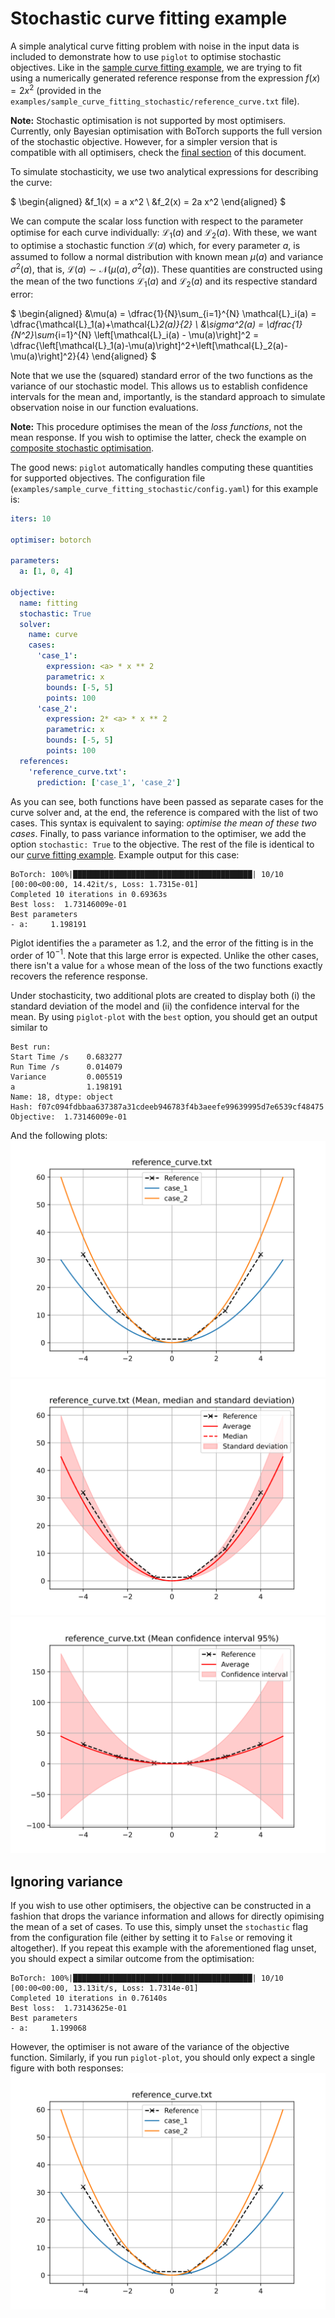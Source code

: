 # Stochastic curve fitting example

A simple analytical curve fitting problem with noise in the input data is included to demonstrate how to use `piglot` to optimise stochastic objectives.
Like in the [sample curve fitting example](../sample_curve_fitting/description.md), we are trying to fit using a numerically generated reference response from the expression $f(x) = 2 x^2$ (provided in the `examples/sample_curve_fitting_stochastic/reference_curve.txt` file).

**Note:** Stochastic optimisation is not supported by most optimisers.
Currently, only Bayesian optimisation with BoTorch supports the full version of the stochastic objective.
However, for a simpler version that is compatible with all optimisers, check the [final section](#ignoring-variance) of this document.

To simulate stochasticity, we use two analytical expressions for describing the curve:

$
\begin{aligned}
&f_1(x) = a x^2 \\
&f_2(x) = 2a x^2
\end{aligned}
$

We can compute the scalar loss function with respect to the parameter optimise for each curve individually: $\mathcal{L}_1(a)$ and $\mathcal{L}_2(a)$.
With these, we want to optimise a stochastic function $\mathcal{L}(a)$ which, for every parameter $a$, is assumed to follow a normal distribution with known mean $\mu(a)$ and variance $\sigma^2(a)$, that is, $\mathcal{L}(a) \sim \mathcal{N}\left(\mu(a), \sigma^2(a)\right)$.
These quantities are constructed using the mean of the two functions $\mathcal{L}_1(a)$ and $\mathcal{L}_2(a)$ and its respective standard error:

$
\begin{aligned}
&\mu(a) = \dfrac{1}{N}\sum_{i=1}^{N} \mathcal{L}_i(a) = \dfrac{\mathcal{L}_1(a)+\mathcal{L}_2(a)}{2} \\
&\sigma^2(a) = \dfrac{1}{N^2}\sum_{i=1}^{N} \left[\mathcal{L}_i(a) - \mu(a)\right]^2 = \dfrac{\left[\mathcal{L}_1(a)-\mu(a)\right]^2+\left[\mathcal{L}_2(a)-\mu(a)\right]^2}{4}
\end{aligned}
$

Note that we use the (squared) standard error of the two functions as the variance of our stochastic model.
This allows us to establish confidence intervals for the mean and, importantly, is the standard approach to simulate observation noise in our function evaluations.

**Note:** This procedure optimises the mean of the *loss functions*, not the mean response. If you wish to optimise the latter, check the example on [composite stochastic optimisation](../sample_curve_fitting_stochastic_composite/description.md).

The good news: `piglot` automatically handles computing these quantities for supported objectives.
The configuration file (`examples/sample_curve_fitting_stochastic/config.yaml`) for this example is:
```yaml
iters: 10

optimiser: botorch

parameters:
  a: [1, 0, 4]

objective:
  name: fitting
  stochastic: True
  solver:
    name: curve
    cases:
      'case_1':
        expression: <a> * x ** 2
        parametric: x
        bounds: [-5, 5]
        points: 100
      'case_2':
        expression: 2* <a> * x ** 2
        parametric: x
        bounds: [-5, 5]
        points: 100
  references:
    'reference_curve.txt':
      prediction: ['case_1', 'case_2']
```
As you can see, both functions have been passed as separate cases for the curve solver and, at the end, the reference is compared with the list of two cases.
This syntax is equivalent to saying: *optimise the mean of these two cases*.
Finally, to pass variance information to the optimiser, we add the option `stochastic: True` to the objective.
The rest of the file is identical to our [curve fitting example](examples/sample_curve_fitting/description.md).
Example output for this case:
```
BoTorch: 100%|████████████████████████████████████████| 10/10 [00:00<00:00, 14.42it/s, Loss: 1.7315e-01]
Completed 10 iterations in 0.69363s
Best loss:  1.73146009e-01
Best parameters
- a:     1.198191
```
Piglot identifies the `a` parameter as 1.2, and the error of the fitting is in the order of $10^{-1}$.
Note that this large error is expected.
Unlike the other cases, there isn't a value for `a` whose mean of the loss of the two functions exactly recovers the reference response.

Under stochasticity, two additional plots are created to display both (i) the standard deviation of the model and (ii) the confidence interval for the mean.
By using `piglot-plot` with the `best` option, you should get an output similar to
```
Best run:
Start Time /s    0.683277
Run Time /s      0.014079
Variance         0.005519
a                1.198191
Name: 18, dtype: object
Hash: f07c094fdbbaa637387a31cdeeb946783f4b3aeefe99639995d7e6539cf48475
Objective:  1.73146009e-01
```
And the following plots:
![Best case plot, with the individual responses](best_0.svg)
![Best case plot, with mean, median and standard deviation](best_1.svg)
![Best case plot, with the confidence interval for the mean](best_2.svg)


## Ignoring variance

If you wish to use other optimisers, the objective can be constructed in a fashion that drops the variance information and allows for directly opimising the mean of a set of cases.
To use this, simply unset the `stochastic` flag from the configuration file (either by setting it to `False` or removing it altogether).
If you repeat this example with the aforementioned flag unset, you should expect a similar outcome from the optimisation:
```
BoTorch: 100%|████████████████████████████████████████| 10/10 [00:00<00:00, 13.13it/s, Loss: 1.7314e-01]
Completed 10 iterations in 0.76140s
Best loss:  1.73143625e-01
Best parameters
- a:     1.199068
```
However, the optimiser is not aware of the variance of the objective function.
Similarly, if you run `piglot-plot`, you should only expect a single figure with both responses:
![Best case plot, with the individual responses](best_0.svg)

